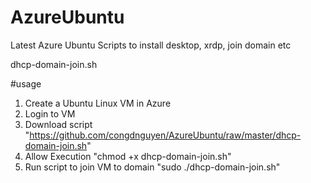 # AzureUbuntu
Latest Azure Ubuntu Scripts to install desktop, xrdp, join domain etc

dhcp-domain-join.sh

#usage
1. Create a Ubuntu Linux VM in Azure
2. Login to VM
3. Download script "https://github.com/congdnguyen/AzureUbuntu/raw/master/dhcp-domain-join.sh"
4. Allow Execution "chmod +x dhcp-domain-join.sh"
5. Run script to join VM to domain "sudo ./dhcp-domain-join.sh"
